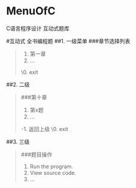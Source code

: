# MenuOfC
C语言程序设计 互动式题库

#互动式 全书编程题
##1. 一级菜单
###章节选择列表
>1. 第一章
>2. ...
>
>\0. exit

##2. 二级
>###第十章
>1. 第x题
>2. ...
>
>\-1. 返回上级
>\0. exit

##3. 三级
>###题目操作
>1. Run the program.
>2. View source code.
>3. ...
